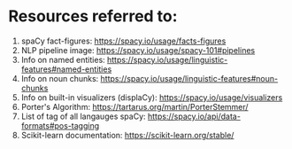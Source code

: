 # Resources referred to: 

1.  spaCy fact-figures: https://spacy.io/usage/facts-figures
2.  NLP pipeline image: https://spacy.io/usage/spacy-101#pipelines
3. Info on named entities: https://spacy.io/usage/linguistic-features#named-entities
4. Info on noun chunks: https://spacy.io/usage/linguistic-features#noun-chunks
5. Info on built-in visualizers (displaCy): https://spacy.io/usage/visualizers
6. Porter's Algorithm: https://tartarus.org/martin/PorterStemmer/
7. List of tag of all langauges spaCy: https://spacy.io/api/data-formats#pos-tagging
8. Scikit-learn documentation: https://scikit-learn.org/stable/